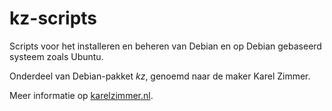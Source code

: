 # kz-scripts

Scripts voor het installeren en beheren van Debian en op Debian gebaseerd systeem zoals Ubuntu.

Onderdeel van Debian-pakket *kz*, genoemd naar de maker Karel Zimmer.

Meer informatie op [karelzimmer.nl](https://karelzimmer.nl).

